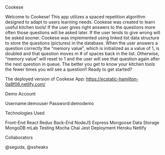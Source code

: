 
Cookese

Welcome to Cookese!
This app utilizes a spaced repetition algorithm designed to adapt to users learning needs.
Cookese was created to learn useful kitchen tools! If the user gives right answers to the questions more often those questions will be asked later. If the user tends to give wrong will be asked sooner.
Cookese was implemented using linked list data structure to store the questions (pictures) in the database. When the user answers a question correctly the “memory value”, which is initialized as a value of 1, is doubled and that question moves m # of spaces back in the list. Otherwise, “memory value” will reset to 1 and the user will see that question again after the next question in queue. The better you get to know your kitchen tools the fewer times you will see a question!!
Ready to get started?


The deployed version of Cookese App:  https://ecstatic-hamilton-0a8f06.netlify.com/

Demo Account

Username:demouser
Password:demodemo

Technologies Used
 
Front-End
React
Redux
Back-End
NodeJS
Express
Mongoose
Data Storage
MongoDB
mLab
Testing
Mocha
Chai
Jest
Deployment
Heroku
Netlify


Collaborators

@seguda,  @ssheaks
